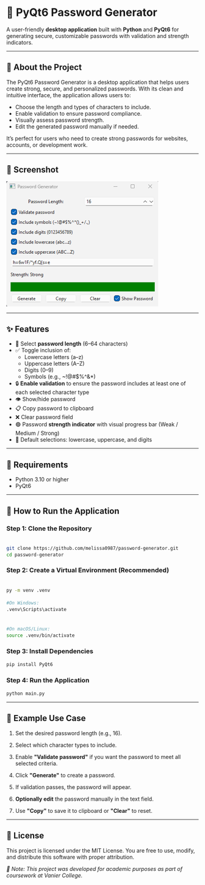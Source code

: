 # 🔐 PyQt6 Password Generator

A user-friendly **desktop application** built with **Python** and **PyQt6** for generating secure, customizable passwords with validation and strength indicators.

---

##  📖 About the Project
The PyQt6 Password Generator is a desktop application that helps users create strong, secure, and personalized passwords. With its clean and intuitive interface, the application allows users to:

- Choose the length and types of characters to include. 
- Enable validation to ensure password compliance. 
- Visually assess password strength. 
- Edit the generated password manually if needed.

It’s perfect for users who need to create strong passwords for websites, accounts, or development work.

---

## 📸 Screenshot

![screenshot](assign2/screenshots/image.png)

---

## ✨ Features

- 🔢 Select **password length** (6–64 characters)
- ✅ Toggle inclusion of:
  - Lowercase letters (a–z)
  - Uppercase letters (A–Z)
  - Digits (0–9)
  - Symbols (e.g., ~!@#$%^&*)
- 🔒 **Enable validation** to ensure the password includes at least one of each selected character type
- 👁️ Show/hide password
- 📋 Copy password to clipboard
- ❌ Clear password field
- 🟢 Password **strength indicator** with visual progress bar (Weak / Medium / Strong)
- 🧠 Default selections: lowercase, uppercase, and digits

---

## 🧰 Requirements

- Python 3.10 or higher
- PyQt6

---

## 🚀 How to Run the Application

### Step 1: Clone the Repository
```bash

git clone https://github.com/melissa0987/password-generator.git
cd password-generator

```

### Step 2: Create a Virtual Environment (Recommended)
```bash 

py -m venv .venv

#On Windows:
.venv\Scripts\activate


#On macOS/Linux:
source .venv/bin/activate 
```

### Step 3: Install Dependencies
```bash
pip install PyQt6
```

### Step 4: Run the Application
```bash
python main.py
```

---

##  🧪 Example Use Case
1. Set the desired password length (e.g., 16).

2. Select which character types to include.

3. Enable **"Validate password"** if you want the password to meet all selected criteria.

4. Click **"Generate"** to create a password.

5. If validation passes, the password will appear.

6. **Optionally edit** the password manually in the text field.

7. Use **"Copy"** to save it to clipboard or **"Clear"** to reset.

---

##  📝 License
This project is licensed under the MIT License.
You are free to use, modify, and distribute this software with proper attribution.

*📝 Note: This project was developed for academic purposes as part of coursework at Vanier College.*